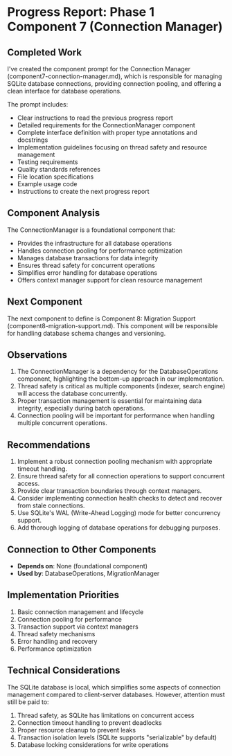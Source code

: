 # Progress Report: Phase 1 Component 7 (Connection Manager)

## Completed Work

I've created the component prompt for the Connection Manager (component7-connection-manager.md), which is responsible for managing SQLite database connections, providing connection pooling, and offering a clean interface for database operations.

The prompt includes:
- Clear instructions to read the previous progress report
- Detailed requirements for the ConnectionManager component
- Complete interface definition with proper type annotations and docstrings
- Implementation guidelines focusing on thread safety and resource management
- Testing requirements
- Quality standards references
- File location specifications
- Example usage code
- Instructions to create the next progress report

## Component Analysis

The ConnectionManager is a foundational component that:
- Provides the infrastructure for all database operations
- Handles connection pooling for performance optimization
- Manages database transactions for data integrity
- Ensures thread safety for concurrent operations
- Simplifies error handling for database operations
- Offers context manager support for clean resource management

## Next Component

The next component to define is Component 8: Migration Support (component8-migration-support.md). This component will be responsible for handling database schema changes and versioning.

## Observations

1. The ConnectionManager is a dependency for the DatabaseOperations component, highlighting the bottom-up approach in our implementation.
2. Thread safety is critical as multiple components (indexer, search engine) will access the database concurrently.
3. Proper transaction management is essential for maintaining data integrity, especially during batch operations.
4. Connection pooling will be important for performance when handling multiple concurrent operations.

## Recommendations

1. Implement a robust connection pooling mechanism with appropriate timeout handling.
2. Ensure thread safety for all connection operations to support concurrent access.
3. Provide clear transaction boundaries through context managers.
4. Consider implementing connection health checks to detect and recover from stale connections.
5. Use SQLite's WAL (Write-Ahead Logging) mode for better concurrency support.
6. Add thorough logging of database operations for debugging purposes.

## Connection to Other Components

- **Depends on**: None (foundational component)
- **Used by**: DatabaseOperations, MigrationManager

## Implementation Priorities

1. Basic connection management and lifecycle
2. Connection pooling for performance
3. Transaction support via context managers
4. Thread safety mechanisms
5. Error handling and recovery
6. Performance optimization

## Technical Considerations

The SQLite database is local, which simplifies some aspects of connection management compared to client-server databases. However, attention must still be paid to:

1. Thread safety, as SQLite has limitations on concurrent access
2. Connection timeout handling to prevent deadlocks
3. Proper resource cleanup to prevent leaks
4. Transaction isolation levels (SQLite supports "serializable" by default)
5. Database locking considerations for write operations
